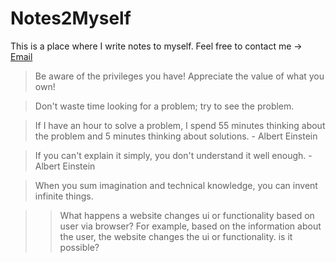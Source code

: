 # Notes2Myself

This is a place where I write notes to myself. Feel free to contact me -> [Email](mailto:ismailbozkurtr@gmail.com)

> Be aware of the privileges you have! Appreciate the value of what you own!

> Don't waste time looking for a problem; try to see the problem.

> If I have an hour to solve a problem, I spend 55 minutes thinking about the problem and 5 minutes thinking about solutions. - Albert Einstein

> If you can't explain it simply, you don't understand it well enough. - Albert Einstein

> When you sum imagination and technical knowledge, you can invent infinite things.

>> What happens a website changes ui or functionality based on user via browser? For example, based on the information about the user, the website changes the ui or functionality. is it possible?
